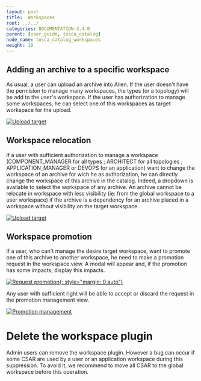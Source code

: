 ```yaml
---
layout: post
title:  Workspaces
root: ../../
categories: DOCUMENTATION-3.4.0
parent: [user_guide, tosca_catalog]
node_name: tosca_catalog_workspaces
weight: 10
---
```


## Adding an archive to a specific workspace

As usual, a user can upload an archive into Alien. If the user doesn't have the permision to manage many workspaces, the types (or a topology) will be add to the user's workspace.
If the user has authorization to manage some workspaces, he can select one of this workspaces as target workspace for the upload.

[![Upload target](../../images/3.4.0/user_guide/catalog/workspace/workspace-target-upload.png)](../../images/3.4.0/user_guide/catalog/workspace/workspace-target-upload.png)

## Workspace relocation

If a user with sufficient authorization to manage a workspace (COMPONENT_MANAGER for all types ; ARCHITECT for all topologies ; APPLICATION_MANAGER or DEVOPS for an application) want to change the workspace of an archive for wich he as authorization, he can directly change the workspace of this archive in the catalog. Indeed, a dropdown is available to select the workspace of any archive. An archive cannot be relocate in workspace with less visibility (ie: from the global workspace to a user workspace) if the archive is a dependency for an archive placed in a workspace without visibility on the target workspace.

[![Upload target](../../images/3.4.0/user_guide/catalog/workspace/workspace-csar-view.png)](../../images/3.4.0/user_guide/catalog/workspace/workspace-csar-view.png)

## Workspace promotion

If a user, who can't manage the desire target workspace, want to promote one of this archive to another workspace, he need to make a promotion request in the workspace view. A modal will appear and, if the promotion has some impacts, display this impacts.

[![Request promotion](../../images/3.4.0/user_guide/catalog/workspace/request-promotion.png){: style="margin: 0 auto"}](../../images/3.4.0/user_guide/catalog/workspace/request-promotion.png)

Any user with sufficient right will be able to accept or discard the request in the promotion management view.

[![Promotion management](../../images/3.4.0/user_guide/catalog/workspace/promotion-management.png)](../../images/3.4.0/user_guide/catalog/workspace/promotion-management.png)


# Delete the workspace plugin

Admin users can remove the workspace plugin. However a bug can occur if some CSAR are used by a user or an application workspace during this suppression. To avoid it, we recommend to move all CSAR to the global workspace before this operation.
